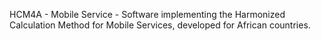 HCM4A - Mobile Service - Software implementing the Harmonized Calculation Method for Mobile Services, developed for African countries.
